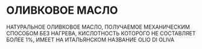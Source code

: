# ОЛИВКОВОЕ МАСЛО

НАТУРАЛЬНОЕ ОЛИВКОВОЕ МАСЛО, ПОЛУЧАЕМОЕ МЕХАНИЧЕСКИМ СПОСОБОМ БЕЗ НАГРЕВА, 
КИСЛОТНОСТЬ КОТОРОГО НЕ СОСТАВЛЯЕТ БОЛЕЕ 1%, ИМЕЕТ НА ИТАЛЬЯНСКОМ НАЗВАНИЕ OLIO DI OLIVA